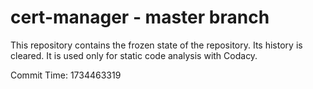 # cert-manager - master branch

This repository contains the frozen state of the repository.
Its history is cleared. It is used only for static code
analysis with Codacy.

Commit Time: 1734463319